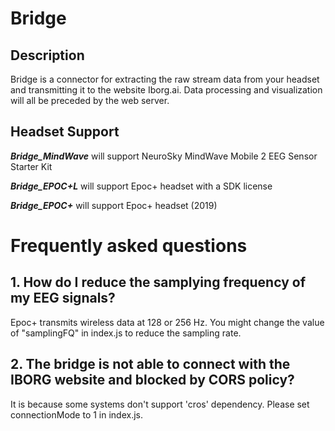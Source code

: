 # Bridge

## Description
Bridge is a connector for extracting the raw stream data from your headset and transmitting it to the website Iborg.ai. Data processing and visualization will all be preceded by the web server.

## Headset Support
**_Bridge_MindWave_**  will support NeuroSky MindWave Mobile 2 EEG Sensor Starter Kit

**_Bridge_EPOC+L_**  will support Epoc+ headset with a SDK license

**_Bridge_EPOC+_** will support Epoc+ headset (2019)


# Frequently asked questions

## 1. How do I reduce the samplying frequency of my EEG signals?

 Epoc+ transmits wireless data at 128 or 256 Hz. You might change the value of "samplingFQ" in index.js to reduce the sampling rate.

 ## 2. The bridge is not able to connect with the IBORG website and blocked by CORS policy?

 It is because some systems don't support 'cros' dependency. Please set connectionMode to 1 in index.js.

 

